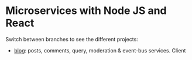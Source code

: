 # Microservices with Node JS and React
Switch between branches to see the different projects:
- [blog](https://github.com/r1oga/microservices/tree/blog): posts, comments, query, moderation & event-bus services. Client


